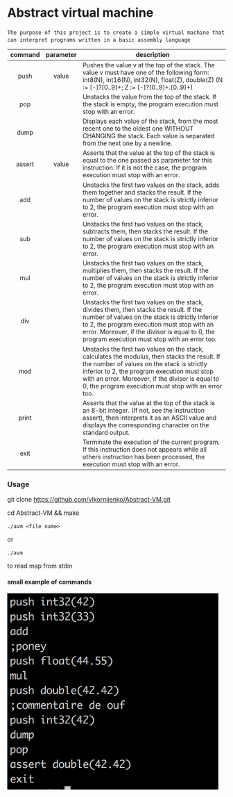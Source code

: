# Abstract virtual machine
`The purpose of this project is to create a simple virtual machine that can interpret programs written in a basic assembly language`

| command | parameter | description                                              |
|:-------:|:---------:|----------------------------------------------------------|
|push     | value     |Pushes the value v at the top of the stack. The value v must have one of the following form: int8(N), int16(N), int32(N),  float(Z), double(Z) (N := [-]?[0..9]+; Z := [-]?[0..9]+.[0..9]+)
|pop      |           |Unstacks the value from the top of the stack. If the stack is empty, the program execution must stop with an error.
|dump     |           |Displays each value of the stack, from the most recent one to the oldest one WITHOUT CHANGING the stack. Each value is separated from the next one by a newline.
|assert   | value     |Asserts that the value at the top of the stack is equal to the one passed as parameter for this instruction. If it is not the case, the program execution must stop with an error.
| add     |           |Unstacks the first two values on the stack, adds them together and stacks the result. If the number of values on the stack is strictly inferior to 2, the program execution must stop with an error.
|sub      |           |Unstacks the first two values on the stack, subtracts them, then stacks the result. If the number of values on the stack is strictly inferior to 2, the program execution must stop with an error.
|mul      |           |Unstacks the first two values on the stack, multiplies them, then stacks the result. If the number of values on the stack is strictly inferior to 2, the program execution must stop with an error.
|div      |           |Unstacks the first two values on the stack, divides them, then stacks the result. If the number of values on the stack is strictly inferior to 2, the program execution must stop with an error. Moreover, if the divisor is equal to 0, the program execution must stop with an error too.
|mod      |           |Unstacks the first two values on the stack, calculates the modulus, then stacks the result. If the number of values on the stack is strictly inferior to 2, the program execution must stop with an error. Moreover, if the divisor is equal to 0, the program execution must stop with an error too.
|print    |           |Asserts that the value at the top of the stack is an 8-bit integer. (If not, see the instruction assert), then interprets it as an ASCII value and displays the corresponding character on the standard output.
|exit     |           |Terminate the execution of the current program. If this instruction does not appears while all others instruction has been processed, the execution must stop with an error.

###   Usage
git clone https://github.com/vlkorniienko/Abstract-VM.git

cd Abstract-VM && make
```
./avm <file name>
```
or
```
./avm 
``` 
to read map from stdin

#### small example of commands
![](https://github.com/vlkorniienko/Abstract-VM/blob/master/command_example.png)
